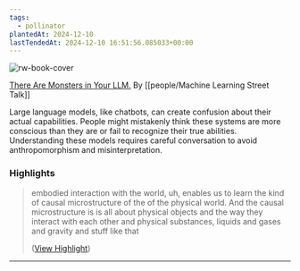 ```yaml
---
tags:
  - pollinator
plantedAt: 2024-12-10
lastTendedAt: 2024-12-10 16:51:56.085033+00:00
---
```

![rw-book-cover](https://i.ytimg.com/vi/ztNdagyT8po/maxresdefault.jpg)

[There Are Monsters in Your LLM.](https://www.youtube.com/watch?v=ztNdagyT8po&t=3319s)
By [[people/Machine Learning Street Talk]]

Large language models, like chatbots, can create confusion about their actual capabilities. People might mistakenly think these systems are more conscious than they are or fail to recognize their true abilities. Understanding these models requires careful conversation to avoid anthropomorphism and misinterpretation.

### Highlights
> embodied interaction with the world, uh, enables us to learn the kind of causal microstructure of the of the physical world. And the causal microstructure is is all about physical objects and
> the way they interact with each other and physical substances, liquids and gases and gravity and stuff like that
> 
>  ([View Highlight](https://read.readwise.io/read/01jerqr16b6r0taprry3rj1z37))


---



